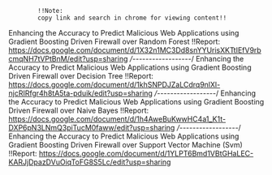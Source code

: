             !!Note:
            copy link and search in chrome for viewing content!!


Enhancing the Accuracy to Predict Malicious Web Applications using Gradient Boosting Driven Firewall over Random Forest
!!Report:
https://docs.google.com/document/d/1X32n1MC3Dd8snYYUrisXKTtIEfV9rbcmqNH7tVPtBnM/edit?usp=sharing
             */------------------*/
Enhancing the Accuracy to Predict Malicious Web Applications using Gradient Boosting Driven Firewall over Decision Tree
!!Report:
https://docs.google.com/document/d/1khSNPDJZaLCdrq9nlXl-njcRIRfgr4h8tA5ta-pduik/edit?usp=sharing
                */------------------*/
Enhancing the Accuracy to Predict Malicious Web Applications using Gradient Boosting Driven Firewall over Naive Bayes
!!Report:
https://docs.google.com/document/d/1h4AweBuKwwHC4a1_K1t-DXP6pN3LNmQ3piTucM0faww/edit?usp=sharing
            */------------------*/
Enhancing the Accuracy to Predict Malicious Web Applications using Gradient Boosting Driven Firewall over Support Vector Machine (Svm)
!!Report:
https://docs.google.com/document/d/1YLPT6Bmd1VBtGHaLEC-KARJjDpazDVuOiqToFG8S5Lc/edit?usp=sharing
